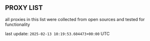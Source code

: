 ## PROXY LIST

all proxies in this list were collected from open sources and tested for functionality

last update: `2025-02-13 10:19:53.604473+00:00` UTC